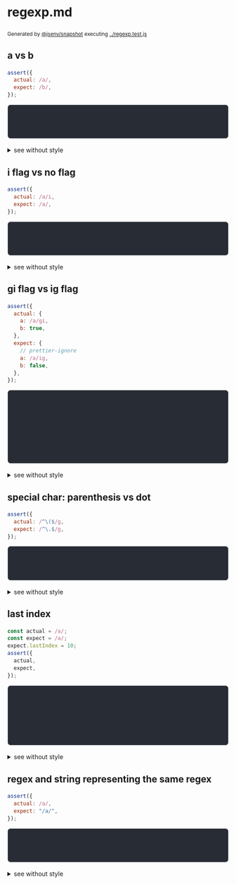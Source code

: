 # regexp.md

<sub>
  Generated by <a href="https://github.com/jsenv/core/tree/main/packages/independent/snapshot">@jsenv/snapshot</a> executing <a href="../regexp.test.js">../regexp.test.js</a>
</sub>

## a vs b

```js
assert({
  actual: /a/,
  expect: /b/,
});
```

![img](regexp/a_vs_b_throw.svg)

<details>
  <summary>see without style</summary>

```console
AssertionError: actual and expect are different

actual: /a/
expect: /b/
```

</details>


## i flag vs no flag

```js
assert({
  actual: /a/i,
  expect: /a/,
});
```

![img](regexp/i_flag_vs_no_flag_throw.svg)

<details>
  <summary>see without style</summary>

```console
AssertionError: actual and expect are different

actual: /a/i
expect: /a/
```

</details>


## gi flag vs ig flag

```js
assert({
  actual: {
    a: /a/gi,
    b: true,
  },
  expect: {
    // prettier-ignore
    a: /a/ig,
    b: false,
  },
});
```

![img](regexp/gi_flag_vs_ig_flag_throw.svg)

<details>
  <summary>see without style</summary>

```console
AssertionError: actual and expect are different

actual: {
  a: /a/gi,
  b: true,
}
expect: {
  a: /a/gi,
  b: false,
}
```

</details>


## special char: parenthesis vs dot

```js
assert({
  actual: /^\($/g,
  expect: /^\.$/g,
});
```

![img](regexp/special_char_parenthesis_vs_dot_throw.svg)

<details>
  <summary>see without style</summary>

```console
AssertionError: actual and expect are different

actual: /^\($/g
expect: /^\.$/g
```

</details>


## last index

```js
const actual = /a/;
const expect = /a/;
expect.lastIndex = 10;
assert({
  actual,
  expect,
});
```

![img](regexp/last_index_throw.svg)

<details>
  <summary>see without style</summary>

```console
AssertionError: actual and expect are different

actual: /a/ {
  lastIndex: 0,
}
expect: /a/ {
  lastIndex: 10,
}
```

</details>


## regex and string representing the same regex

```js
assert({
  actual: /a/,
  expect: "/a/",
});
```

![img](regexp/regex_and_string_representing_the_same_regex_throw.svg)

<details>
  <summary>see without style</summary>

```console
AssertionError: actual and expect are different

actual: /a/
expect: "/a/"
```

</details>
